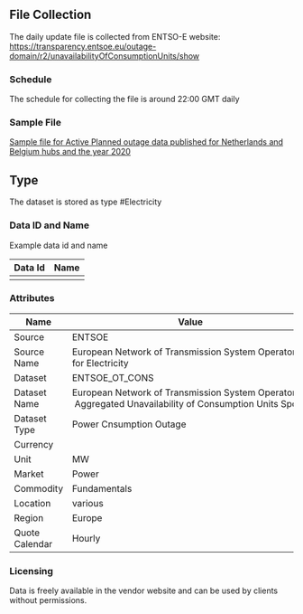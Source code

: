 ## File Collection

The daily update file is collected from ENTSO-E website: https://transparency.entsoe.eu/outage-domain/r2/unavailabilityOfConsumptionUnits/show

### Schedule

The schedule for collecting the file is around 22:00 GMT daily

### Sample File

[Sample file for Active Planned outage data published for Netherlands and Belgium hubs and the year 2020](pathname:///file-samples/ENTSOE_OT_CONS_input.xml)

## Type

The dataset is stored as type #Electricity

### Data ID and Name

Example data id and name

|**Data Id**|**Name**|
|-|-|
|||

### Attributes

|Name|Value|
|-|-|
|Source|ENTSOE|
|Source Name|European Network of Transmission System Operators for Electricity|
|Dataset|ENTSOE_OT_CONS|
|Dataset Name|European Network of Transmission System Operators - Aggregated Unavailability of Consumption Units Spot|
|Dataset Type|Power Cnsumption Outage|
|Currency||
|Unit|MW|
|Market|Power|
|Commodity|Fundamentals|
|Location|various|
|Region|Europe|
|Quote Calendar|Hourly|

### Licensing

Data is freely available in the vendor website and can be used by clients without permissions.